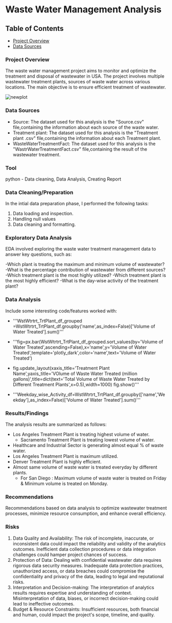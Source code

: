 # Waste Water Management Analysis

## Table of Contents

- [Project Overview](#project-overview)
- [Data Sources](#data-sources)



### Project Overview

The waste water management project aims to monitor and optimize the treatment and disposal of wastewater in USA. The project involves multiple wastewater treatment plants, sources of waste water across various locations. The main objective is to ensure efficient treatment of wastewater.

![newplot](https://github.com/lakshm123/Waste_Water_Treatment/assets/109678061/1d5131b3-0b78-463f-9878-9a4007827b02)

### Data Sources

- Source: The dataset used for this analysis is the "Source.csv" file,containing the information about each source of the waste water. 
- Treatment plant: The dataset used for this analysis is the "Treatment plant .csv" file,containing the information about each Treatment plant. 
- WasteWaterTreatmentFact: The dataset used for this analysis is the "WastrWaterTreatmentFact.csv" file,containing the result of the wastewater treatment. 

### Tool
python - Data cleaning, Data Analysis, Creating Report

### Data Cleaning/Preparation

In the intial data preparation phase, I performed the following tasks:
1. Data loading and inspection.
2. Handling null values
3. Data cleaning and formatting.

### Exploratory Data Analysis

EDA involved exploring the waste water treatment management data to answer key questions, such as:

-Which plant is treating the maximum and minimum volume of wastewater?
-What is the percentage contribution of wastewater from different sources?
-Which treatment plant is the most highly utilized?
-Which treatment plant is the most highly efficient?
-What is the day-wise activity of the treatment plant?

### Data Analysis

Include some interesting code/features worked with:
- '''WstWtrtrt_TrtPlant_df_grouped =WstWtrtrt_TrtPlant_df.groupby('name',as_index=False)['Volume of Water Treated'].sum()'''

- '''fig=px.bar(WstWtrtrt_TrtPlant_df_grouped.sort_values(by='Volume of Water Treated',ascending=False),x='name',y='Volume of Water Treated',template='plotly_dark',color='name',text='Volume of Water Treated')
- fig.update_layout(xaxis_title='Treatment Plant Name',yaxis_title='VOlume of Waste Water Treated (million gallons)',title=dict(text='Total Volume of Waste Water Treated by Different Treatment Plants',x=0.5),width=1000)
fig.show()'''

- '''Weekday_wise_Activity_df=WstWtrtrt_TrtPlant_df.groupby(['name','Weekday'],as_index=False)['Volume of Water Treated'].sum()'''

### Results/Findings

The analysis results are summarized as follows:
- Los Angeles Treatment Plant is treating highest volume of water.
   - Sacramento Treatment Plant is treating lowest volume of water.
- Healthcare and Industrial Sector is generating almost equal % of waste water.
- Los Angeles Treatment Plant is maximum utilized.
- Denver Treatment Plant is highly efficient.
- Almost same volume of waste water is treated everyday by different plants.
  - For San Diego : Maximum volume of waste water is treated on Friday & Minimum volume is treated on Monday.


### Recommendations

Recommendations based on data analysis to optimize wastewater treatment processes, minimize resource consumption, and enhance overall efficiency.

### Risks
1. Data Quality and Availability: The risk of incomplete, inaccurate, or inconsistent data could impact the reliability and validity of the analytics outcomes. Inefficient data collection procedures or data integration challenges could hamper project chances of success.
2. Protection of Data: Dealing with confidential wastewater data requires rigorous data security measures. Inadequate data protection practices, unauthorized access, or data breaches could compromise the confidentiality and privacy of the data, leading to legal and reputational risks.
3. Interpretation and Decision-making: The interpretation of analytics results requires expertise and understanding of context. Misinterpretation of data, biases, or incorrect decision-making could lead to ineffective outcomes.
4. Budget & Resource Constraints: Insufficient resources, both financial and human, could impact the project's scope, timeline, and quality.
